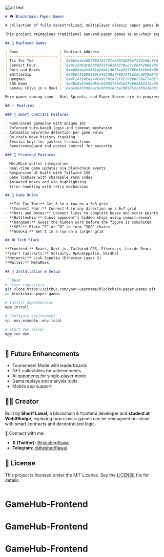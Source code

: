 ![alt text](<Screenshot 2025-09-03 at 4.20.39 AM.png>)

````markdown
# 🎮 Blockchain Paper Games

A collection of fully decentralized, multiplayer classic paper games built on the **Lisk Sepolia network** using Solidity smart contracts and a React frontend.

This project reimagines traditional pen-and-paper games as on-chain experiences, with secure game logic, real-time blockchain state updates, and decentralized player interaction.

## 📜 Deployed Games

| Game                   | Contract Address                             | Explorer Link                                                                                  |
| ---------------------- | -------------------------------------------- | ---------------------------------------------------------------------------------------------- |
| Tic Tac Toe            | `0xbb2a4e46D709A782791c0357d0Ebc7374366cfe4` | [View](https://sepolia-blockscout.lisk.com/address/0xbb2a4e46D709A782791c0357d0Ebc7374366cfe4) |
| Connect Four           | `0x0c120edcED45891Efa610477De231E0DF2B66a95` | [View](https://sepolia-blockscout.lisk.com/address/0x0c120edcED45891Efa610477De231E0DF2B66a95) |
| Dots and Boxes         | `0xcb63da2c3901e2dbA14B28ce52556Ee5438C6cD6` | [View](https://sepolia-blockscout.lisk.com/address/0xcb63da2c3901e2dbA14B28ce52556Ee5438C6cD6) |
| Battleship             | `0x596C16D988E0c54b83Ba746973f1e1Acd0C09B43` | [View](https://sepolia-blockscout.lisk.com/address/0x596C16D988E0c54b83Ba746973f1e1Acd0C09B43) |
| Hangman                | `0x4F24794Eea74FA9CFb2A73FCF79080F5DA778BE1` | [View](https://sepolia-blockscout.lisk.com/address/0x4F24794Eea74FA9CFb2A73FCF79080F5DA778BE1) |
| SOS Game               | `0x4BaEe19A04dF2c6499372b41b7FeE050A2Afba7A` | [View](https://sepolia-blockscout.lisk.com/address/0x4BaEe19A04dF2c6499372b41b7FeE050A2Afba7A) |
| Gomoku (Five in a Row) | `0xac86A3888aec5cDF98c6cCeCD8975226F6A3D001` | [View](https://sepolia-blockscout.lisk.com/address/0xac86A3888aec5cDF98c6cCeCD8975226F6A3D001) |

More games coming soon — Nim, Sprouts, and Paper Soccer are in progress.

## ✨ Features

### 🔗 Smart Contract Features

- Room-based gameplay with unique IDs
- Enforced turn-based logic and timeout mechanism
- Automatic win/draw detection per game rules
- On-chain move history tracking
- Session keys for gasless transactions
- ReentrancyGuard and access control for security

### 🎨 Frontend Features

- MetaMask wallet integration
- Real-time game updates via blockchain events
- Responsive UI built with Tailwind CSS
- Game lobbies with shareable room codes
- Animated moves and win highlighting
- Error handling with retry mechanisms

## 📖 Game Rules

- **Tic Tac Toe:** Get 3 in a row on a 3×3 grid
- **Connect Four:** Connect 4 in any direction on a 6×7 grid
- **Dots and Boxes:** Connect lines to complete boxes and score points
- **Battleship:** Guess opponent’s hidden ships using commit–reveal
- **Hangman:** Guess the hidden word before the figure is completed
- **SOS:** Place “S” or “O” to form “SOS” chains
- **Gomoku:** Get 5 in a row on a larger grid

## 🛠 Tech Stack

**Frontend:** React, Next.js, Tailwind CSS, Ethers.js, Lucide React  
**Smart Contracts:** Solidity, OpenZeppelin, Hardhat  
**Network:** Lisk Sepolia (Ethereum Layer 2)  
**Wallet:** MetaMask

## 🚀 Installation & Setup

```bash
# Clone repository
git clone https://github.com/your-username/blockchain-paper-games.git
cd blockchain-paper-games

# Install dependencies
npm install

# Configure environment
cp .env.example .env.local

# Start dev server
npm run dev
```
````

## 🔮 Future Enhancements

- Tournament Mode with leaderboards
- NFT collectibles for achievements
- AI opponents for single-player mode
- Game replays and analysis tools
- Mobile app support

## 👨‍💻 Creator

Built by **Sherif Lawal**, a blockchain & frontend developer and **student at Web3Bridge**, exploring how classic games can be reimagined on-chain with smart contracts and decentralized logic.

📌 Connect with me:

- **X (Twitter):** [@thesheriflawal](https://x.com/thesheriflawal)
- **Telegram:** [@thesheriflawal](https://t.me/thesheriflawal)

## 📜 License

This project is licensed under the MIT License. See the [LICENSE](LICENSE) file for details.

```

```
# GameHub-Frontend
# GameHub-Frontend
# GameHub-Frontend
